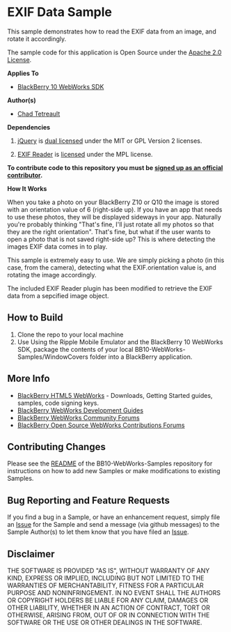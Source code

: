 ﻿# EXIF Data Sample

This sample demonstrates how to read the EXIF data from an image, and rotate it accordingly.

The sample code for this application is Open Source under the [Apache 2.0 License](http://www.apache.org/licenses/LICENSE-2.0.html).

**Applies To**

* [BlackBerry 10 WebWorks SDK](https://developer.blackberry.com/html5/download/sdk) 

**Author(s)** 

* [Chad Tetreault](http://www.twitter.com/chadtatro)

**Dependencies**

1. [jQuery](http://code.jquery.com/jquery-1.9.1.js) is [dual licensed](https://github.com/jquery/jquery/blob/master/MIT-LICENSE.txt) under the MIT or GPL Version 2 licenses.

2. [EXIF Reader](http://www.nihilogic.dk/labs/exifjquery/) is [licensed](http://www.nihilogic.dk/licenses/mpl-license.txt) under the MPL license.


**To contribute code to this repository you must be [signed up as an official contributor](http://blackberry.github.com/howToContribute.html).**

**How It Works**

When you take a photo on your BlackBerry Z10 or Q10 the image is stored with an orientation value of 6 (right-side up).  If you have an app that needs to use these photos, they will be displayed sideways in your app.  Naturally you're probably thinking "That's fine, I'll just rotate all my photos so that they are the right orientation".  That's fine, but what if the user wants to open a photo that is not saved right-side up?  This is where detecting the images EXIF data comes in to play.

This sample is extremely easy to use.  We are simply picking a photo (in this case, from the camera), detecting what the EXIF.orientation value is, and rotating the image accordingly.

The included EXIF Reader plugin has been modified to retrieve the EXIF data from a sepcified image object.

## How to Build

1. Clone the repo to your local machine
2. Use Using the Ripple Mobile Emulator and the BlackBerry 10 WebWorks SDK, package the contents of your local BB10-WebWorks-Samples/WindowCovers folder into a BlackBerry application.

## More Info

* [BlackBerry HTML5 WebWorks](https://bdsc.webapps.blackberry.com/html5/) - Downloads, Getting Started guides, samples, code signing keys.
* [BlackBerry WebWorks Development Guides](https://bdsc.webapps.blackberry.com/html5/documentation)
* [BlackBerry WebWorks Community Forums](http://supportforums.blackberry.com/t5/Web-and-WebWorks-Development/bd-p/browser_dev)
* [BlackBerry Open Source WebWorks Contributions Forums](http://supportforums.blackberry.com/t5/BlackBerry-WebWorks/bd-p/ww_con)

## Contributing Changes

Please see the [README](https://github.com/blackberry/BB10-WebWorks-Samples) of the BB10-WebWorks-Samples repository for instructions on how to add new Samples or make modifications to existing Samples.

## Bug Reporting and Feature Requests

If you find a bug in a Sample, or have an enhancement request, simply file an [Issue](https://github.com/blackberry/BB10-WebWorks-Samples/issues) for the Sample and send a message (via github messages) to the Sample Author(s) to let them know that you have filed an [Issue](https://github.com/blackberry/BB10-WebWorks-Samples/issues).

## Disclaimer

THE SOFTWARE IS PROVIDED "AS IS", WITHOUT WARRANTY OF ANY KIND, EXPRESS OR IMPLIED, INCLUDING BUT NOT LIMITED TO THE WARRANTIES OF MERCHANTABILITY, FITNESS FOR A PARTICULAR PURPOSE AND NONINFRINGEMENT. IN NO EVENT SHALL THE AUTHORS OR COPYRIGHT HOLDERS BE LIABLE FOR ANY CLAIM, DAMAGES OR OTHER LIABILITY, WHETHER IN AN ACTION OF CONTRACT, TORT OR OTHERWISE, ARISING FROM, OUT OF OR IN CONNECTION WITH THE SOFTWARE OR THE USE OR OTHER DEALINGS IN THE SOFTWARE.